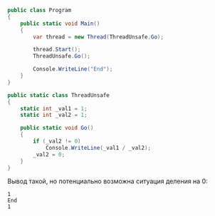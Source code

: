 ```csharp
public class Program
{
    public static void Main()
    {
        var thread = new Thread(ThreadUnsafe.Go);

        thread.Start();
        ThreadUnsafe.Go();

        Console.WriteLine("End");
    }
}

public static class ThreadUnsafe
{
    static int _val1 = 1;
    static int _val2 = 1;

    public static void Go()
    {
        if (_val2 != 0)
            Console.WriteLine(_val1 / _val2);
        _val2 = 0;
    }
}
```

Вывод такой, но потенциально возможна ситуация деления на 0:

```text
1
End
1
```
